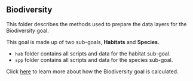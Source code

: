 ## Biodiversity

This folder describes the methods used to prepare the data layers for the Biodiversity goal.

This goal is made up of two sub-goals, **Habitats** and **Species**.

- `hab` folder contains all scripts and data for the habitat sub-goal.
- `spp` folder contains all scripts and data for the species sub-goal.

Click [here](https://github.com/OHI-Northeast/ne-scores/blob/master/metadata_documentation/ohi_model/goal_descriptions/bio_description.md#biodiversity) to learn more about how the Biodiversity goal is calculated.